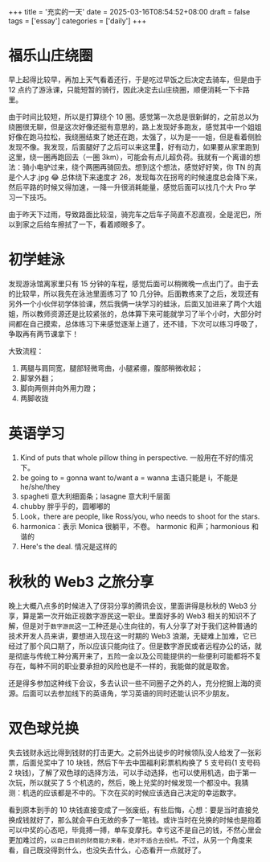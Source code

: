 +++
title = '充实的一天'
date = 2025-03-16T08:54:52+08:00
draft = false
tags = ['essay']
categories = ['daily']
+++

# 福乐山庄绕圈
早上起得比较早，再加上天气看着还行，于是吃过早饭之后决定去骑车，但是由于 12 点约了游泳课，只能短暂的骑行，因此决定去山庄绕圈，顺便消耗一下卡路里。

由于时间比较短，所以是打算绕个 10 圈。感觉第一次总是很新鲜的，之前总以为绕圈很无聊，但是这次好像还挺有意思的，路上发现好多跑友，感觉其中一个姐姐好像在跑马拉松，我绕圈结束了她还在跑，太强了，以为是一一姐，但是看着侧脸发现不像。我发现，后面腿好了之后可以来这里🏃，好有动力，如果要从家里跑到这里，绕一圈再跑回去（一圈 3km），可能会有点儿超负荷。我就有一个离谱的想法：骑小电驴过来，绕个两圈再骑回去。想到这个想法，感觉好好笑，你 TN 的真是个人才.jpg 😂 总体绕下来速度才 26，发现每次在拐弯的时候速度总会降下来，然后平路的时候又得加速，一降一升很消耗能量，感觉后面可以找几个大 Pro 学习一下技巧。

由于昨天下过雨，导致路面比较湿，骑完车之后车子简直不忍直视，全是泥巴，所以到家之后给车擦拭了一下，看着顺眼多了。

# 初学蛙泳
发现游泳馆离家里只有 15 分钟的车程，感觉后面可以稍微晚一点出门了。由于去的比较早，所以我先在泳池里面练习了 10 几分钟。后面教练来了之后，发现还有另外一个小伙伴初学体验课，然后我俩一块学习的蛙泳，后面又加进来了两个大姐姐，所以教师资源还是比较紧张的，总体算下来可能就学习了半个小时，大部分时间都在自己摸索，总体练习下来感觉逐渐上道了，还不错，下次可以练习呼吸了，争取再有两节课拿下！

大致流程：
  1. 两腿与肩同宽，腿部轻微弯曲，小腿紧绷，腹部稍微收起；
  2. 脚掌外翻；
  3. 脚向两侧并向外用力蹬；
  4. 两脚收拢

# 英语学习
1. Kind of puts that whole pillow thing in perspective.
   一般用在不好的情况下。
2. be going to = gonna
   want to/want a = wanna 主语只能是 i，不能是 he/she/they
3. spagheti 意大利细面条；lasagne 意大利千层面
4. chubby 胖乎乎的，圆嘟嘟的
5. Look，there are people, like Ross/you, who needs to shoot for the stars.
6. harmonica：表示 Monica 很躺平，不卷。
   harmonic 和声；harmonious 和谐的
7. Here's the deal.
   情况是这样的

# 秋秋的 Web3 之旅分享
晚上大概八点多的时候进入了伢羽分享的腾讯会议，里面讲得是秋秋的 Web3 分享，算是第一次开始正视数字游民这一职业。里面好多的 Web3 相关的知识不了解，但是对于`数字游民`这一工种还是心生向往的，有人分享了对于我们这种普通的技术开发人员来讲，要想进入现在这一时期的 Web3 浪潮，无疑难上加难，它已经过了那个风口期了，所以应该只能向往了。但是数字游民或者远程办公的话，就是彻底与传统工种分离开来了，五险一金以及公司能提供的一些便利可能都将不复存在，每种不同的职业要承担的风险也是不一样的，我能做的就是取舍。

还是得多参加这种线下会议，多去认识一些不同圈子之外的人，充分挖掘上海的资源。后面可以去参加线下的英语角，学习英语的同时还能认识不少朋友。

# 双色球兑换
失去钱财永远比得到钱财的打击更大。之前外出徒步的时候领队没人给发了一张彩票，后面兑奖中了 10 块钱，然后下午去中国福利彩票机构换了 5 支号码(1 支号码 2 块钱)，了解了双色球的选择方法，可以手动选择，也可以使用机选，由于第一次玩，所以就买了 5 个机选的，然后，晚上兑奖的时候发现一个都没中。我猜测：机选的应该都是不中的。下次在买的时候应该选自己决定的幸运数字。

看到原本到手的 10 块钱直接变成了一张废纸，有些后悔，心想：要是当时直接兑换成钱就好了，那么就会平白无故的多了一笔钱。或许当时在兑换的时候也是抱着可以中奖的心态吧，毕竟搏一搏，单车变摩托。幸亏这不是自己的钱，不然心里会更加难过的，`以自己目前的财商能力来看，绝对不适合去投机。`不过，从另一个角度来看，自己既没得到什么，也没失去什么，心态看开一点就好了。
